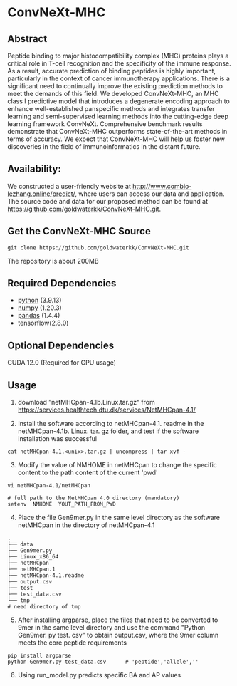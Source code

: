 # ConvNeXt-MHC
## Abstract

Peptide binding to major histocompatibility complex (MHC) proteins plays a critical role in T-cell recognition and the specificity of the immune response. As a result, accurate prediction of binding peptides is highly important, particularly in the context of cancer immunotherapy applications. There is a significant need to continually improve the existing prediction methods to meet the demands of this field. We developed ConvNeXt-MHC, an MHC class I predictive model that introduces a degenerate encoding approach to enhance well-established panspecific methods and integrates transfer learning and semi-supervised learning methods into the cutting-edge deep learning framework ConvNeXt. Comprehensive benchmark results demonstrate that ConvNeXt-MHC outperforms state-of-the-art methods in terms of accuracy. We expect that ConvNeXt-MHC will help us foster new discoveries in the field of immunoinformatics in the distant future.

## Availability:

 We constructed a user-friendly website at http://www.combio-lezhang.online/predict/, where users can access our data and application. The source code and data for our proposed method can be found at https://github.com/goldwaterkk/ConvNeXt-MHC.git.

## Get the ConvNeXt-MHC  Source

```
git clone https://github.com/goldwaterkk/ConvNeXt-MHC.git
```

The repository is about 200MB

## Required Dependencies

- [python](https://www.python.org/) (3.9.13)
- [numpy](https://numpy.org/) (1.20.3)
- [pandas](https://pandas.pydata.org/) (1.4.4)
- tensorflow(2.8.0)

## Optional Dependencies

CUDA 12.0 (Required for GPU usage)

## Usage

1. download ”netMHCpan-4.1b.Linux.tar.gz“ from https://services.healthtech.dtu.dk/services/NetMHCpan-4.1/

2. Install the software according to netMHCpan-4.1. readme in the netMHCpan-4.1b. Linux. tar. gz folder, and test if the software installation was successful

```
cat netMHCpan-4.1.<unix>.tar.gz | uncompress | tar xvf -
```



3. Modify the value of NMHOME in netMHCpan to change the specific content to the path content of the current 'pwd'

```
vi netMHCpan-4.1/netMHCpan

# full path to the NetMHCpan 4.0 directory (mandatory)
setenv	NMHOME  YOUT_PATH_FROM_PWD
```



4. Place the file Gen9mer.py in the same level directory as the software netMHCpan in the directory of netMHCpan-4.1

```
.
├── data
├── Gen9mer.py
├── Linux_x86_64
├── netMHCpan
├── netMHCpan.1
├── netMHCpan-4.1.readme
├── output.csv
├── test
├── test_data.csv
└── tmp
# need directory of tmp
```



5. After installing argparse, place the files that need to be converted to 9mer in the same level directory and use the command "Python Gen9mer. py test. csv" to obtain output.csv, where the 9mer column meets the core peptide requirements

```
pip install argparse				
python Gen9mer.py test_data.csv		 # 'peptide','allele',''
```

6. Using run_model.py predicts specific BA and AP values
